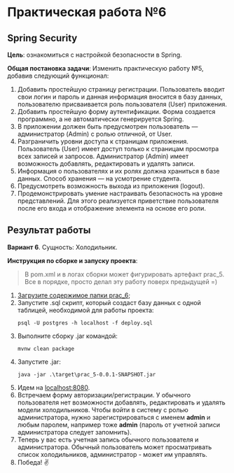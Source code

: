 # Практическая работа №6

## Spring Security

**Цель**: ознакомиться с настройкой безопасности в Spring.

**Общая постановка задачи**: Изменить практическую работу №5, добавив следующий функционал:

1. Добавить простейшую страницу регистрации. Пользователь вводит свои логин и пароль и данная информация вносится в базу данных, пользователю присваивается роль пользователя (User) приложения.
2. Добавить простейшую форму аутентификации. Форма создается программно, а не автоматически генерируется Spring.
3. В приложении должен быть предусмотрен пользователь — администратор (Admin) с ролью отличной, от User.
4. Разграничить уровни доступа к страницам приложения. Пользователь (User) имеет доступ только к страницам просмотра всех записей и запросов. Администратор (Admin) имеет возможность добавлять, редактировать и удалять записи.
5. Информация о пользователях и их ролях должна храниться в базе данных. Способ хранения — на усмотрение студента.
6. Предусмотреть возможность выхода из приложения (logout).
7. Продемонстрировать умение настраивать безопасность на уровне представлений. Для этого реализуется приветствие пользователя после его входа и отображение элемента на основе его роли.

## Результат работы

**Вариант 6**. Сущность: Холодильник.

**Инструкция по сборке и запуску проекта**:
> В pom.xml и в логах сборки может фигурировать артефакт prac_5. Все в порядке, просто делал эту работу поверх предыдущей =)
1. [Загрузите содержимое папки prac_6](https://minhaskamal.github.io/DownGit/#/home?url=https://github.com/shasoka/dcis/tree/master/practice/prac_5);
2. Запустите .sql скрипт, который создаст базу данных с одной таблицей, необходимой для работы проекта:
   ```
   psql -U postgres -h localhost -f deploy.sql
   ```
3. Выполните сборку .jar командой:
    ```
    mvnw clean package
    ```
4. Запустите .jar:
    ```
    java -jar .\target\prac_5-0.0.1-SNAPSHOT.jar
    ```
5. Идем на [localhost:8080](http://localhost:8080/).
6. Встречаем форму авторизации/регистрации. У обычного пользователя нет возможности добавлять, редактировать и удалять модели холодильников.
Чтобы войти в систему с ролью администратора, нужно зарегистрироваться с именем **admin** и любым паролем, например тоже **admin** (пароль от учетной записи администратора следует запомнить).
7. Теперь у вас есть учетная запись обычного пользователя и администратора. Обычный пользователь может просматривать список холодильников, администратор - может им управлять.
8. Победа! ✌️
